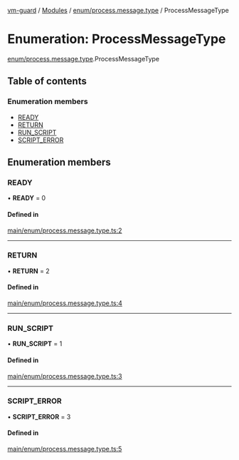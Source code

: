 [vm-guard](../README.md) / [Modules](../modules.md) / [enum/process.message.type](../modules/enum_process_message_type.md) / ProcessMessageType

# Enumeration: ProcessMessageType

[enum/process.message.type](../modules/enum_process_message_type.md).ProcessMessageType

## Table of contents

### Enumeration members

- [READY](enum_process_message_type.processmessagetype.md#ready)
- [RETURN](enum_process_message_type.processmessagetype.md#return)
- [RUN\_SCRIPT](enum_process_message_type.processmessagetype.md#run_script)
- [SCRIPT\_ERROR](enum_process_message_type.processmessagetype.md#script_error)

## Enumeration members

### READY

• **READY** = 0

#### Defined in

[main/enum/process.message.type.ts:2](https://github.com/canguser/vm-guard/blob/403c6b7/main/enum/process.message.type.ts#L2)

___

### RETURN

• **RETURN** = 2

#### Defined in

[main/enum/process.message.type.ts:4](https://github.com/canguser/vm-guard/blob/403c6b7/main/enum/process.message.type.ts#L4)

___

### RUN\_SCRIPT

• **RUN\_SCRIPT** = 1

#### Defined in

[main/enum/process.message.type.ts:3](https://github.com/canguser/vm-guard/blob/403c6b7/main/enum/process.message.type.ts#L3)

___

### SCRIPT\_ERROR

• **SCRIPT\_ERROR** = 3

#### Defined in

[main/enum/process.message.type.ts:5](https://github.com/canguser/vm-guard/blob/403c6b7/main/enum/process.message.type.ts#L5)
